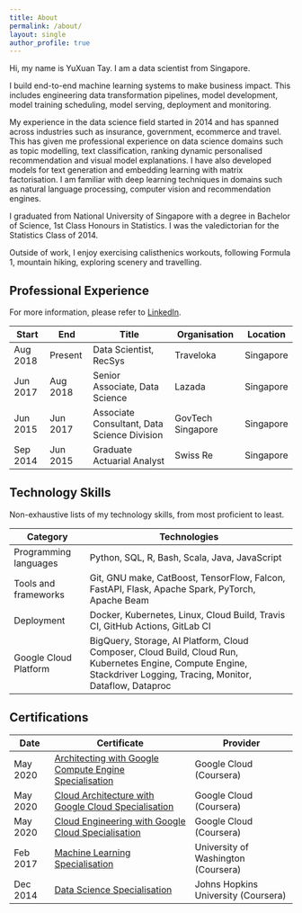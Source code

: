 ```yaml
---
title: About
permalink: /about/
layout: single
author_profile: true
---
```


Hi, my name is YuXuan Tay. 
I am a data scientist from Singapore.

I build end-to-end machine learning systems to make business impact.
This includes engineering data transformation pipelines, model development, 
model training scheduling, model serving, deployment and monitoring.

My experience in the data science field started in 2014 
and has spanned across industries 
such as insurance, government, ecommerce and travel.
This has given me professional experience on data science domains 
such as topic modelling, text classification, ranking
dynamic personalised recommendation and visual model explanations.
I have also developed models for text generation 
and embedding learning with matrix factorisation.
I am familiar with deep learning techniques in domains
such as natural language processing, computer vision 
and recommendation engines.

I graduated from National University of Singapore with a degree in
Bachelor of Science, 1st Class Honours in Statistics.
I was the valedictorian for the Statistics Class of 2014.

Outside of work, I enjoy exercising calisthenics workouts, following Formula 1,
mountain hiking, exploring scenery and travelling.

## Professional Experience

For more information, please refer to [LinkedIn][linkedin].

| Start    | End      | Title | Organisation | Location |
|----------|----------|-------|--------------|----------|
| Aug 2018 | Present  | Data Scientist, RecSys | Traveloka | Singapore |
| Jun 2017 | Aug 2018 | Senior Associate, Data Science | Lazada | Singapore |
| Jun 2015 | Jun 2017 | Associate Consultant, Data Science Division | GovTech Singapore | Singapore |
| Sep 2014 | Jun 2015 | Graduate Actuarial Analyst | Swiss Re | Singapore |

## Technology Skills

Non-exhaustive lists of my technology skills, from most proficient to least.

| Category              | Technologies |
|-----------------------|--------------|
| Programming languages | Python, SQL, R, Bash, Scala, Java, JavaScript |
| Tools and frameworks  | Git, GNU make, CatBoost, TensorFlow, Falcon, FastAPI, Flask, Apache Spark, PyTorch, Apache Beam |
| Deployment            | Docker, Kubernetes, Linux, Cloud Build, Travis CI, GitHub Actions, GitLab CI |
| Google Cloud Platform | BigQuery, Storage, AI Platform, Cloud Composer, Cloud Build, Cloud Run, Kubernetes Engine, Compute Engine, Stackdriver Logging, Tracing, Monitor, Dataflow, Dataproc |

## Certifications

| Date     | Certificate | Provider |
|----------|-------------|----------|
| May 2020 | [Architecting with Google Compute Engine Specialisation][architect-gce] | Google Cloud (Coursera) |
| May 2020 | [Cloud Architecture with Google Cloud Specialisation][architect-gcp] | Google Cloud (Coursera) |
| May 2020 | [Cloud Engineering with Google Cloud Specialisation][engineer-gcp] | Google Cloud (Coursera) |
| Feb 2017 | [Machine Learning Specialisation][ml-uwash] | University of Washington (Coursera) |
| Dec 2014 | [Data Science Specialisation][ds-jhu] | Johns Hopkins University (Coursera) |

[linkedin]: https://linkedin.com/in/yxtay/
[architect-gce]: https://www.coursera.org/account/accomplishments/specialization/SFEPZZJTKHZN
[architect-gcp]: https://www.coursera.org/account/accomplishments/professional-cert/WQ3YHDAUPLNR
[engineer-gcp]: https://www.coursera.org/account/accomplishments/professional-cert/3YWGSEP6SLR5
[ml-uwash]: https://www.coursera.org/account/accomplishments/specialization/A5XP8XBL4LLH
[ds-jhu]: https://www.coursera.org/account/accomplishments/specialization/7RcZBonkEe
